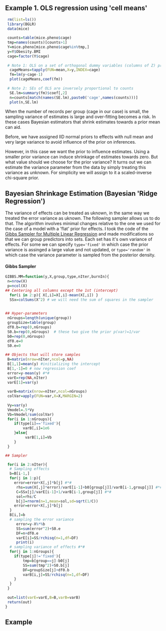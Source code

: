
## Example 1. OLS regression using 'cell means'

```R
 rm(list=ls())
 library(BGLR)
 data(mice)
 
 counts=table(mice.pheno$cage)
 tmp=names(counts)[counts>1]
 Y=mice.pheno[mice.pheno$cage%in%tmp,]
 y=Y$Obesity.BMI
 cage=factor(Y$cage)
 
 # Note 1: OLS on a set of orthogonal dummy variables (columns of Z) produces 'cell means'
  cageMeans=tapply(FUN=mean,X=y,INDEX=cage)
  fm=lm(y~cage-1)
  plot(cageMeans,coef(fm))
  
 # Note 2: SEs of OLS are inversely proportional to counts
  SE.lm=summary(fm)$coef[,2]
  n=counts[match(names(SE.lm),paste0('cage',names(counts)))]
  plot(n,SE.lm)
```

When the number of records per group (cage in our case) is small, the sampling variance of estimates is large and over-fitting becomes a risk. In these cases Bayesian estimators that shrink estimates towards a prior mean can aid. 

Before, we have assigned IID normal priors to effects with null mean and very large variance to avoid influence of the prior on inferences.

However, in this case we want the prior to influence estimates. Using a smaller prior variance can induce shrinkage of estimates towards zero. But what value should we choose for the prior variance? It turns out we can estimate the variance parameter from the data by simply treating this variance as unknown. For simplicity we will assign to it a scaled-inverse chi-square prior.


## Bayesian Shrinkage Estimation (Bayesian 'Ridge Regression')

The variance of effects can be treated as uknown, in the same way we treated the error variance as uknown. The following sampler allows us to do that. The algorithm involves minimal changes relative to the one we used for the case of a model with a 'flat' prior for effects. I took the code of the [Gibbs Sampler for Multiple Linear Regression](https://github.com/gdlc/STT465/blob/master/gibbsLinearRegression.md) and made modifications so that we can group predictors into sets. Each set has it's own variance of effects. For some we can specify `type='fixed'` in which case the prior variance is assinged a large value and not updated, or `type='random'` in which case the variance parameter is sampled from the posterior density.

#### Gibbs Sampler

```R
GIBBS.MM=function(y,X,group,type,nIter,burnIn){
 n=nrow(X)
 p=ncol(X)
## Centering all columns except the 1st (intercept)
  for(i in 2:p){ X[,i]=X[,i]-mean(X[,i]) }
  SSx=colSums(X^2) # we will need the sum of squares in the sampler
  
    
## Hyper-parameters
 nGroups=length(unique(group))
 groupSize=table(group)
 df0.b=rep(0,nGroups)
 S0.b=rep(0,nGroups)  # these two give the prior p(var)=1/var
 b0=rep(0,nGroups)
 df0.e=0
 S0.e=0
 
## Objects that will store samples
 B=matrix(nrow=nIter,ncol=p,NA)
 B[1,1]=mean(y) #initializing the intercept
 B[1,-1]=0 # now regression coef
 error=y-mean(y) #*#
 varE=rep(NA,nIter)
 varE[1]=var(y)
 
 varB=matrix(nrow=nIter,ncol=nGroups)
 colVar=apply(FUN=var,X=X,MARGIN=2)
 
 Vy=var(y)
 Vmodel=.5*Vy
 Vb=Vmodel/sum(colVar)
 for(i in 1:nGroups){
 	if(type[i]=='fixed'){
 		varB[,i]=1e6
 	}else{
 	     varB[1,i]=Vb
 	}
 }

## Sampler

 for(i in 2:nIter){
  # Sampling effects
  b=B[i-1,]
  for(j in 1:p){ 
    error=error+X[,j]*b[j] #*#
     rhs=sum(X[,j]*error)/varE[i-1]+b0[group[j]]/varB[i-1,group[j]] #*#
     C=SSx[j]/varE[i-1]+1/varB[i-1,group[j]] #*#
     sol=rhs/C
     b[j]=rnorm(n=1,mean=sol,sd=sqrt(1/C))
    error=error+X[,j]*b[j]
  }
  B[i,]=b
  # sampling the error variance
 	 error=y-X%*%b
 	 SS=sum(error^2)+S0.e
 	 DF=n+df0.e
 	 varE[i]=SS/rchisq(n=1,df=DF)
 	 print(i)
  # sampling variance of effects #*#
  for(j in 1:nGroups){
  	if(type[j]!='fixed'){ 
  		tmp=b[group==j]-b0[j]
  		SS=sum(tmp^2)+S0.b[j]
  		DF=groupSize[j]+df0.b
  		varB[i,j]=SS/rchisq(n=1,df=DF)
  	}
  }
 }
 
 out=list(varE=varE,B=B,varB=varB)
 return(out)
}
```

## Example



